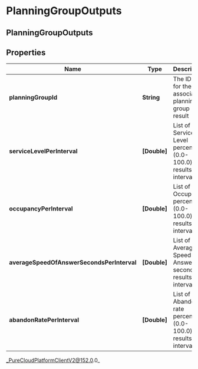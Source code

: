 # PlanningGroupOutputs

## PlanningGroupOutputs

## Properties

|Name | Type | Description | Notes|
|------------ | ------------- | ------------- | -------------|
| **planningGroupId** | **String** | The ID for for the associated planning group result | |
| **serviceLevelPerInterval** | **[Double]** | List of Service Level percentage (0.0-100.0) results per interval | |
| **occupancyPerInterval** | **[Double]** | List of Occupancy percentage (0.0-100.0) results per interval | |
| **averageSpeedOfAnswerSecondsPerInterval** | **[Double]** | List of Average Speed of Answer (in seconds) results per interval | |
| **abandonRatePerInterval** | **[Double]** | List of Abandon rate percentage (0.0-100.0) results per interval | |



_PureCloudPlatformClientV2@152.0.0_
